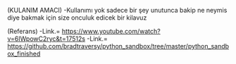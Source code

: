 (KULANIM AMACI)
-Kullanımı yok sadece bir şey unutunca bakip ne neymis diye bakmak için
size onculuk edicek bir kilavuz

(Referans)
-Link.= https://www.youtube.com/watch?v=6IWpowC2ryc&t=17512s
-Link.= https://github.com/bradtraversy/python_sandbox/tree/master/python_sandbox_finished
